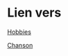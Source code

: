 # Lien vers

[Hobbies](https://github.com/jeremythi/monprojet/blob/master/Hobbies.md)

[Chanson](https://github.com/jeremythi/monprojet/blob/master/Chanson.md)
